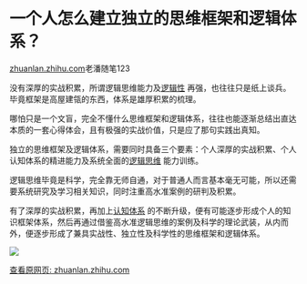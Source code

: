 # 一个人怎么建立独立的思维框架和逻辑体系？

[zhuanlan.zhihu.com](https://zhuanlan.zhihu.com/p/441005473?utm_source=wechat_session&utm_medium=social&utm_oi=38400975437824&utm_campaign=shareopn)老潘随笔123

没有深厚的实战积累，所谓逻辑思维能力及[逻辑性](https://www.zhihu.com/search?q=%E9%80%BB%E8%BE%91%E6%80%A7&search_source=Entity&hybrid_search_source=Entity&hybrid_search_extra=%7B%22sourceType%22%3A%22article%22%2C%22sourceId%22%3A441005473%7D) 再强，也往往只是纸上谈兵。毕竟框架是高屋建瓴的东西，体系是雄厚积累的梳理。

哪怕只是一个文盲，完全不懂什么思维框架和逻辑体系，往往也能逐渐总结出直达本质的一套心得体会，且有极强的实战价值，只是应了那句实践出真知。

独立的思维框架及逻辑体系，需要同时具备三个要素：个人深厚的实战积累、个人认知体系的精进能力及系统全面的[逻辑思维](https://www.zhihu.com/search?q=%E9%80%BB%E8%BE%91%E6%80%9D%E7%BB%B4&search_source=Entity&hybrid_search_source=Entity&hybrid_search_extra=%7B%22sourceType%22%3A%22article%22%2C%22sourceId%22%3A441005473%7D) 能力训练。

逻辑思维毕竟是科学，完全靠无师自通，对于普通人而言基本毫无可能，所以还需要系统研究及学习相关知识，同时注重高水准案例的研判及积累。

有了深厚的实战积累，再加上[认知体系](https://www.zhihu.com/search?q=%E8%AE%A4%E7%9F%A5%E4%BD%93%E7%B3%BB&search_source=Entity&hybrid_search_source=Entity&hybrid_search_extra=%7B%22sourceType%22%3A%22article%22%2C%22sourceId%22%3A441005473%7D) 的不断升级，便有可能逐步形成个人的知识框架体系，然后再通过借鉴高水准逻辑思维的案例及科学的理论武装，从内而外，便逐步形成了兼具实战性、独立性及科学性的思维框架和逻辑体系。

![](https://cubox.pro/c/filters:no_upscale()?imageUrl=https%3A%2F%2Fpic3.zhimg.com%2Fv2-d7bf6ea2e63e6d784c767638c02d0612_b.jpg)

[查看原网页: zhuanlan.zhihu.com](https://zhuanlan.zhihu.com/p/441005473?utm_source=wechat_session&utm_medium=social&utm_oi=38400975437824&utm_campaign=shareopn)